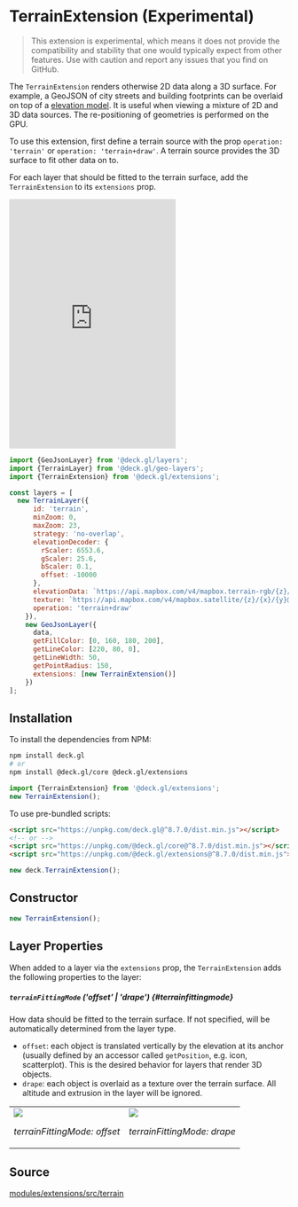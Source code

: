 
# TerrainExtension (Experimental)

> This extension is experimental, which means it does not provide the compatibility and stability that one would typically expect from other features. Use with caution and report any issues that you find on GitHub.

The `TerrainExtension` renders otherwise 2D data along a 3D surface. For example, a GeoJSON of city streets and building footprints can be overlaid on top of a [elevation model](https://en.wikipedia.org/wiki/Digital_elevation_model). It is useful when viewing a mixture of 2D and 3D data sources. The re-positioning of geometries is performed on the GPU.

To use this extension, first define a terrain source with the prop `operation: 'terrain'` or `operation: 'terrain+draw'`. A terrain source provides the 3D surface to fit other data on to.

For each layer that should be fitted to the terrain surface, add the `TerrainExtension` to its `extensions` prop.

<div style={{position:'relative',height:450}}></div>
<div style={{position:'absolute',transform:'translateY(-450px)',paddingLeft:'inherit',paddingRight:'inherit',left:0,right:0}}>
  <iframe height="450" style={{width: '100%'}} scrolling="no" title="deck.gl TerrainExtension" src="https://codepen.io/vis-gl/embed/VwGLLeR?height=450&theme-id=light&default-tab=result" frameborder="no" loading="lazy" allowtransparency="true" allowfullscreen="true">
    See the Pen <a href='https://codepen.io/vis-gl/pen/VwGLLeR'>deck.gl TerrainExtension</a> by vis.gl
    (<a href='https://codepen.io/vis-gl'>@vis-gl</a>) on <a href='https://codepen.io'>CodePen</a>.
  </iframe>
</div>


```js
import {GeoJsonLayer} from '@deck.gl/layers';
import {TerrainLayer} from '@deck.gl/geo-layers';
import {TerrainExtension} from '@deck.gl/extensions';

const layers = [
  new TerrainLayer({
      id: 'terrain',
      minZoom: 0,
      maxZoom: 23,
      strategy: 'no-overlap',
      elevationDecoder: {
        rScaler: 6553.6,
        gScaler: 25.6,
        bScaler: 0.1,
        offset: -10000
      },
      elevationData: `https://api.mapbox.com/v4/mapbox.terrain-rgb/{z}/{x}/{y}.png?access_token=${MAPBOX_TOKEN}`,
      texture: `https://api.mapbox.com/v4/mapbox.satellite/{z}/{x}/{y}@2x.png?access_token=${MAPBOX_TOKEN}`,
      operation: 'terrain+draw'
    }),
    new GeoJsonLayer({
      data,
      getFillColor: [0, 160, 180, 200],
      getLineColor: [220, 80, 0],
      getLineWidth: 50,
      getPointRadius: 150,
      extensions: [new TerrainExtension()]
    })
];
```

## Installation

To install the dependencies from NPM:

```bash
npm install deck.gl
# or
npm install @deck.gl/core @deck.gl/extensions
```

```js
import {TerrainExtension} from '@deck.gl/extensions';
new TerrainExtension();
```

To use pre-bundled scripts:

```html
<script src="https://unpkg.com/deck.gl@^8.7.0/dist.min.js"></script>
<!-- or -->
<script src="https://unpkg.com/@deck.gl/core@^8.7.0/dist.min.js"></script>
<script src="https://unpkg.com/@deck.gl/extensions@^8.7.0/dist.min.js"></script>
```

```js
new deck.TerrainExtension();
```

## Constructor

```js
new TerrainExtension();
```

## Layer Properties

When added to a layer via the `extensions` prop, the `TerrainExtension` adds the following properties to the layer:

##### `terrainFittingMode` ('offset' | 'drape') {#terrainfittingmode}

How data should be fitted to the terrain surface. If not specified, will be automatically determined from the layer type.

- `offset`: each object is translated vertically by the elevation at its anchor (usually defined by an accessor called `getPosition`, e.g. icon, scatterplot). This is the desired behavior for layers that render 3D objects.
- `drape`: each object is overlaid as a texture over the terrain surface. All altitude and extrusion in the layer will be ignored.

<table style={{border:0}} align="center">
  <tbody>
    <tr>
      <td>
        <img style={{maxHeight:216}} src="https://raw.githubusercontent.com/visgl/deck.gl-data/master/images/docs/terrain-fit-offset.jpg" />
        <p><i>terrainFittingMode: offset</i></p>
      </td>
      <td>
        <img style={{maxHeight:216}} src="https://raw.githubusercontent.com/visgl/deck.gl-data/master/images/docs/terrain-fit-drape.jpg" />
        <p><i>terrainFittingMode: drape</i></p>
      </td>
    </tr>
  </tbody>
</table>

## Source

[modules/extensions/src/terrain](https://github.com/visgl/deck.gl/tree/8.6-release/modules/extensions/src/terrain)
